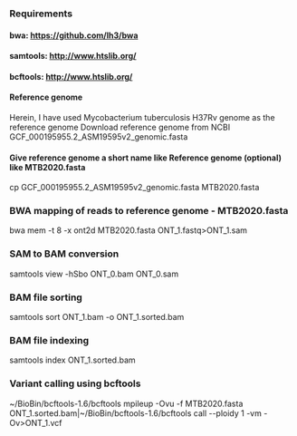 ### Requirements
#### bwa: https://github.com/lh3/bwa
#### samtools: http://www.htslib.org/
#### bcftools: http://www.htslib.org/

#### Reference genome
Herein, I have used Mycobacterium tuberculosis H37Rv genome as the reference genome
Download reference genome from NCBI
GCF_000195955.2_ASM19595v2_genomic.fasta

#### Give reference genome a short name like Reference genome (optional) like MTB2020.fasta
cp GCF_000195955.2_ASM19595v2_genomic.fasta MTB2020.fasta

### BWA mapping of reads to reference genome - MTB2020.fasta
bwa mem -t 8 -x ont2d MTB2020.fasta ONT_1.fastq>ONT_1.sam

### SAM to BAM conversion
samtools view -hSbo ONT_0.bam ONT_0.sam

### BAM file sorting
samtools sort ONT_1.bam -o ONT_1.sorted.bam

### BAM file indexing
samtools index ONT_1.sorted.bam

### Variant calling using bcftools
~/BioBin/bcftools-1.6/bcftools mpileup -Ovu  -f MTB2020.fasta ONT_1.sorted.bam|~/BioBin/bcftools-1.6/bcftools call --ploidy 1 -vm -Ov>ONT_1.vcf
